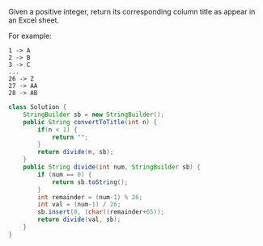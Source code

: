 Given a positive integer, return its corresponding column title as appear in an Excel sheet.

For example:

    1 -> A
    2 -> B
    3 -> C
    ...
    26 -> Z
    27 -> AA
    28 -> AB 

```java
class Solution {
    StringBuilder sb = new StringBuilder();
    public String convertToTitle(int n) {
        if(n < 1) {
            return "";
        }
        return divide(n, sb);
    }
    public String divide(int num, StringBuilder sb) {
        if (num == 0) {
            return sb.toString();
        }
        int remainder = (num-1) % 26;
        int val = (num-1) / 26;
        sb.insert(0, (char)(remainder+65));
        return divide(val, sb);
    }
}
```
